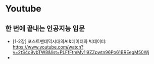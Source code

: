 # Youtube

## 한 번에 끝내는 인공지능 입문
* [1-2강] 포스트팬데믹시대의AI&데이터와 빅데이터: https://www.youtube.com/watch?v=2tS4o9vbTW8&list=PLFfFtmMv1l9ZZpwtn96Po61BREegM50Wj
* 

